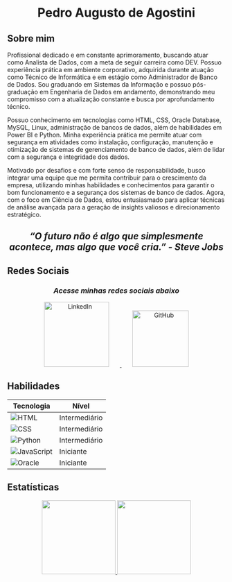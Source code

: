 <h1 align="center">Pedro Augusto de Agostini</h1>

## Sobre mim

Profissional dedicado e em constante aprimoramento, buscando atuar como Analista de Dados, com a meta de seguir carreira como DEV. Possuo experiência prática em ambiente corporativo, adquirida durante atuação como Técnico de Informática e em estágio como Administrador de Banco de Dados. Sou graduando em Sistemas da Informação e possuo pós-graduação em Engenharia de Dados em andamento, demonstrando meu compromisso com a atualização constante e busca por aprofundamento técnico.

Possuo conhecimento em tecnologias como HTML, CSS, Oracle Database, MySQL, Linux, administração de bancos de dados, além de habilidades em Power BI e Python. Minha experiência prática me permite atuar com segurança em atividades como instalação, configuração, manutenção e otimização de sistemas de gerenciamento de banco de dados, além de lidar com a segurança e integridade dos dados.

Motivado por desafios e com forte senso de responsabilidade, busco integrar uma equipe que me permita contribuir para o crescimento da empresa, utilizando minhas habilidades e conhecimentos para garantir o bom funcionamento e a segurança dos sistemas de banco de dados. Agora, com o foco em Ciência de Dados, estou entusiasmado para aplicar técnicas de análise avançada para a geração de insights valiosos e direcionamento estratégico.

<h2 align="center"><i>“O futuro não é algo que simplesmente acontece, mas algo que você cria.” - Steve Jobs</i></h2>



## Redes Sociais

<div align="center">
    <h3 font-size="20px"><i>Acesse minhas redes sociais abaixo</i></h3>
    <a href="https://www.linkedin.com/in/pedrodeagostini/" target="_blank">
        <img src="https://img.shields.io/badge/LinkedIn-0077B5?style=for-the-badge&logo=linkedin&logoColor=white" alt="LinkedIn" style="width: 150px; margin: 0 25px;">
    </a>
    <a href="https://github.com/PedroAgostini" target="_blank">
        <img src="https://img.shields.io/badge/GitHub-181717?style=for-the-badge&logo=github&logoColor=white" alt="GitHub" style="width: 130px; margin: 0 25px;">
    </a>
</div>

<h2>Habilidades</h2>

<div align="center">

| Tecnologia  | Nível   |
|-------------|---------|
| <img src="https://img.shields.io/badge/HTML-000?style=for-the-badge&logo=html5" alt="HTML"> | Intermediário |
| <img src="https://img.shields.io/badge/CSS-000?style=for-the-badge&logo=css3" alt="CSS"> | Intermediário |
| <img src="https://img.shields.io/badge/Python_Datascience-000?style=for-the-badge&logo=python" alt="Python"> | Intermediário |
| <img src="https://img.shields.io/badge/JavaScript-000?style=for-the-badge&logo=javascript" alt="JavaScript"> | Iniciante |
| <img src="https://img.shields.io/badge/Oracle_db-000?style=for-the-badge&logo=oracle" alt="Oracle"> | Iniciante |

</div>


## Estatísticas

<p align="center">
  <a href="https://github.com/PedroAgostini">
    <img height="170em" src="https://github-readme-stats.vercel.app/api?username=PedroAgostini&show_icons=true&theme=tokyonight&include_all_commits=true&count_private=true"/>
    <img height="170em" src="https://github-readme-stats.vercel.app/api/top-langs/?username=PedroAgostini&layout=compact&langs_count=7&theme=tokyonight"/>
  </a>
</p>

